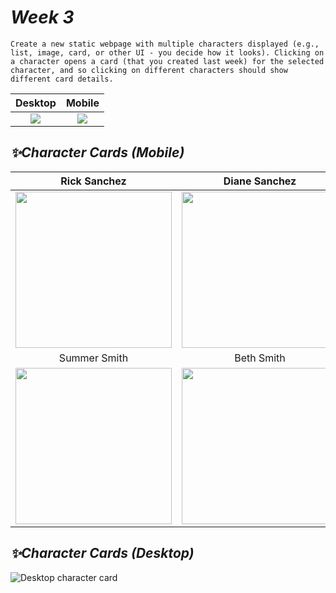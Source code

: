 # _Week 3_

`Create a new static webpage with multiple characters displayed (e.g., list, image, card, or other UI - you decide how it looks). Clicking on a character opens a card (that you created last week) for the selected character, and so clicking on different characters should show different card details.`

| Desktop | Mobile |
|:-:|:-:|
| <img src="https://github.com/user-attachments/assets/a707a2da-3340-4dad-8247-07ecc39760c0" /> | <img src="https://github.com/user-attachments/assets/59685079-4c91-4661-8357-1c4bfa8aea9a" /> |  


## _✨Character Cards (Mobile)_

| Rick Sanchez | Diane Sanchez | Morty Smith |
|:-:|:-:|:-:|
| <img width="250px" src="https://github.com/user-attachments/assets/f4aeef0c-2825-4227-83c9-274c0dffc9a2" /> | <img width="250px" src="https://github.com/user-attachments/assets/930a8262-4b67-4bd4-98a8-757702777cb0" /> | <img width="250px" src="https://github.com/user-attachments/assets/18837cd2-ce09-4ca0-8fc8-091af1e73d74" /> | 
| Summer Smith | Beth Smith | Jerry Smith |
| <img width="250px" src="https://github.com/user-attachments/assets/43c40fe3-7448-4e5b-974a-4452fb381f92" />  | <img width="250px" src="https://github.com/user-attachments/assets/d2618a87-59a8-4160-9213-af11e7b48b2e"/> | <img width="250px" src="https://github.com/user-attachments/assets/4abd0fad-24eb-4ce5-9a4c-1f6de79ea730"/> | 

## _✨Character Cards (Desktop)_
![Desktop character card](https://github.com/user-attachments/assets/7e90eeec-9679-44b3-9dda-4ec0940a7e84)
